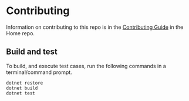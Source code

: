# Contributing

Information on contributing to this repo is in the [Contributing
Guide](https://github.com/dotnet/corefx/blob/master/Documentation/project-docs/contributing.md) in
the Home repo.

## Build and test

To build, and execute test cases, run the following commands in a terminal/command prompt.

```
dotnet restore
dotnet build
dotnet test
```
